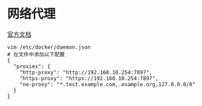 # 网络代理

[官方文档](https://docs.docker.com/engine/daemon/proxy/)

```shell
vim /etc/docker/daemon.json
# 在文件中添加以下配置
{
  "proxies": {
    "http-proxy": "http://192.168.10.254:7897",
    "https-proxy": "https://192.168.10.254:7897",
    "no-proxy": "*.test.example.com,.example.org,127.0.0.0/8"
  }
}
```

